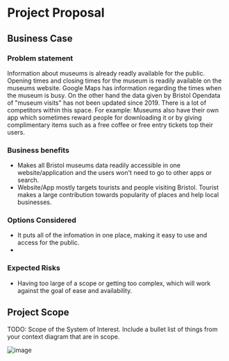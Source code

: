 # Project Proposal

## Business Case

### Problem statement
Information about museums is already readly available for the public. Opening times and closing times for the museum is readily available on the museums website. Google Maps has information regarding the times when the museum is busy. On the other hand the data given by Bristol Opendata of "museum visits" has not been updated since 2019. There is a lot of competitors within this space. For example: Museums also have their own app which sometimes reward people for downloading it or by giving complimentary items such as a free coffee or free entry tickets top their users.

### Business benefits
- Makes all Bristol museums data readily accessible in one website/application and the users won't need to go to other apps or search. 
- Website/App mostly targets tourists and people visiting Bristol. Tourist makes a large contribution towards popularity of places and help local businesses. 

### Options Considered
- It puts all of the infomation in one place, making it easy to use and access for the public.
-  
### Expected Risks
- Having too large of a scope or getting too complex, which will work against the goal of ease and availability.
## Project Scope
TODO: Scope of the System of Interest. Include a bullet list of things from your context diagram that are in scope.

![image](https://user-images.githubusercontent.com/110387603/198564858-73a76da1-ce7d-4899-9f73-d238caffccc8.png)
